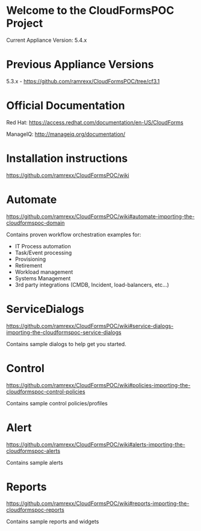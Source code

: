 Welcome to the CloudFormsPOC Project
====================================
Current Appliance Version: 5.4.x

Previous Appliance Versions
====================================
5.3.x - https://github.com/ramrexx/CloudFormsPOC/tree/cf3.1

Official Documentation
====================================
Red Hat: https://access.redhat.com/documentation/en-US/CloudForms

ManageIQ: http://manageiq.org/documentation/

Installation instructions
====================================
https://github.com/ramrexx/CloudFormsPOC/wiki

Automate 
====================================
https://github.com/ramrexx/CloudFormsPOC/wiki#automate-importing-the-cloudformspoc-domain

Contains proven workflow orchestration examples for:
  - IT Process automation
  - Task/Event processing
  - Provisioning
  - Retirement
  - Workload management
  - Systems Management
  - 3rd party integrations (CMDB, Incident, load-balancers, etc...)


ServiceDialogs
==============
https://github.com/ramrexx/CloudFormsPOC/wiki#service-dialogs-importing-the-cloudformspoc-service-dialogs

Contains sample dialogs to help get you started.


Control
=======
https://github.com/ramrexx/CloudFormsPOC/wiki#policies-importing-the-cloudformspoc-control-policies

Contains sample control policies/profiles


Alert
=====
https://github.com/ramrexx/CloudFormsPOC/wiki#alerts-importing-the-cloudformspoc-alerts

Contains sample alerts

Reports
=======
https://github.com/ramrexx/CloudFormsPOC/wiki#reports-importing-the-cloudformspoc-reports

Contains sample reports and widgets
